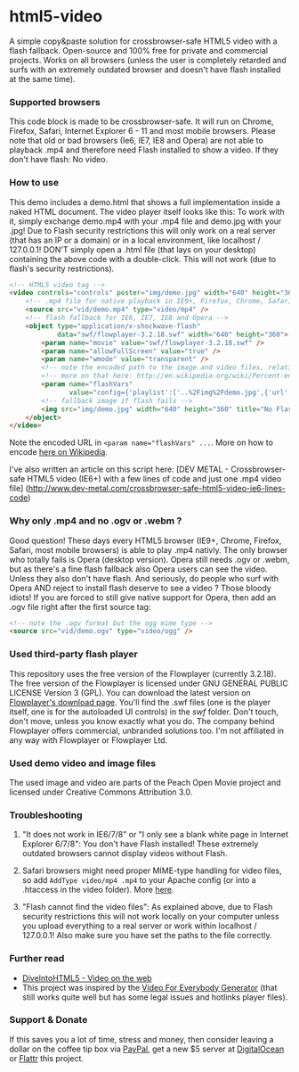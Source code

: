 # html5-video

A simple copy&paste solution for crossbrowser-safe HTML5 video with a flash fallback. Open-source and 100% free for
private and commercial projects. Works on all browsers (unless the user is completely retarded and surfs with an
extremely outdated browser and doesn't have flash installed at the same time).

### Supported browsers

This code block is made to be crossbrowser-safe. It will run on Chrome, Firefox, Safari, Internet Explorer 6 - 11 and
most mobile browsers. Please note that old or bad browsers (Ie6, IE7, IE8 and Opera) are not able to playback .mp4 and
therefore need Flash installed to show a video. If they don't have flash: No video.

### How to use

This demo includes a demo.html that shows a full implementation inside a naked HTML document. The video player itself
looks like this: To work with it, simply exchange demo.mp4 with your .mp4 file and demo.jpg with your .jpg!
Due to Flash security restrictions this will only work on a real server (that has an IP or a domain) or in a local
environment, like localhost / 127.0.0.1! DON'T simply open a .html file (that lays on your desktop) containing the
above code with a double-click. This will not work (due to flash's security restrictions).

```html
<!-- HTML5 video tag -->
<video controls="controls" poster="img/demo.jpg" width="640" height="360">
    <!-- .mp4 file for native playback in IE9+, Firefox, Chrome, Safari and most mobile browsers -->
    <source src="vid/demo.mp4" type="video/mp4" />
    <!-- flash fallback for IE6, IE7, IE8 and Opera -->
    <object type="application/x-shockwave-flash"
            data="swf/flowplayer-3.2.18.swf" width="640" height="360">
        <param name="movie" value="swf/flowplayer-3.2.18.swf" />
        <param name="allowFullScreen" value="true" />
        <param name="wmode" value="transparent" />
        <!-- note the encoded path to the image and video files, relative to the .swf! -->
        <!-- more on that here: http://en.wikipedia.org/wiki/Percent-encoding -->
        <param name="flashVars"
               value="config={'playlist':['..%2Fimg%2Fdemo.jpg',{'url':'..%2Fvid%2Fdemo.mp4','autoPlay':false}]}" />
        <!-- fallback image if flash fails -->
        <img src="img/demo.jpg" width="640" height="360" title="No Flash found" />
    </object>
</video>
```

Note the encoded URL in `<param name="flashVars" ...`. More on how to encode
[here on Wikipedia](http://en.wikipedia.org/wiki/Percent-encoding).

I've also written an article on this script here:
[DEV METAL - Crossbrowser-safe HTML5 video (IE6+) with a few lines of code and just one .mp4 video file]
(http://www.dev-metal.com/crossbrowser-safe-html5-video-ie6-lines-code)

### Why only .mp4 and no .ogv or .webm ?

Good question! These days every HTML5 browser (IE9+, Chrome, Firefox, Safari, most mobile browsers) is able to play
.mp4 nativly. The only browser who totally fails is Opera (desktop version). Opera still needs .ogv or .webm, but as
there's a fine flash fallback also Opera users can see the video. Unless they also don't have flash. And seriously,
do people who surf with Opera AND reject to install flash deserve to see a video ? Those bloody idiots!
If you are forced to still give native support for Opera, then add an .ogv file right after the first source tag:

```html
<!-- note the .ogv format but the ogg mime type -->
<source src="vid/demo.ogv" type="video/ogg" />
```

### Used third-party flash player

This repository uses the free version of the Flowplayer (currently 3.2.18).
The free version of the Flowplayer is licensed under GNU GENERAL PUBLIC LICENSE Version 3 (GPL).
You can download the latest version on [Flowplayer's download page](https://flowplayer.org/pricing/#downloads).
You'll find the .swf files (one is the player itself, one is for the autoloaded UI controls) in the *swf* folder.
Don't touch, don't move, unless you know exactly what you do. The company behind Flowplayer offers commercial,
unbranded solutions too. I'm not affiliated in any way with Flowplayer or Flowplayer Ltd.

### Used demo video and image files

The used image and video are parts of the Peach Open Movie project and licensed under Creative Commons Attribution 3.0.

### Troubleshooting

1. "It does not work in IE6/7/8" or "I only see a blank white page in Internet Explorer 6/7/8":
   You don't have Flash installed! These extremely outdated browsers cannot display videos without Flash.

2. Safari browsers might need proper MIME-type handling for video files, so add `AddType video/mp4 .mp4` to your
   Apache config (or into a .htaccess in the video folder). More [here](http://stackoverflow.com/q/2643447/1114320).

3. "Flash cannot find the video files": As explained above, due to Flash security restrictions this will not work
   locally on your computer unless you upload everything to a real server or work within localhost / 127.0.0.1!
   Also make sure you have set the paths to the file correctly.

### Further read

- [DiveIntoHTML5 - Video on the web](http://diveintohtml5.info/video.html)
- This project was inspired by the [Video For Everybody Generator](http://v4e.thewikies.com/)
  (that still works quite well but has some legal issues and hotlinks player files).

### Support & Donate

If this saves you a lot of time, stress and money, then consider leaving a dollar on the coffee tip box via
[PayPal](https://www.paypal.com/cgi-bin/webscr?cmd=_s-xclick&hosted_button_id=P5YLUK4MW3LDG), get a new $5 server
at [DigitalOcean](https://www.digitalocean.com/?refcode=40d978532a20) or
[Flattr](https://flattr.com/submit/auto?user_id=panique&url=https%3A%2F%2Fgithub.com%2Fpanique%2Fpdo-debug)
this project.